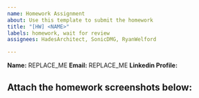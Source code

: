 ```yaml
---
name: Homework Assignment
about: Use this template to submit the homework
title: "[HW] <NAME>"
labels: homework, wait for review
assignees: HadesArchitect, SonicDMG, RyanWelford

---
```


**Name:** REPLACE_ME
**Email:** REPLACE_ME
**Linkedin Profile:** <LINK>

Attach the homework screenshots below:
-----------------------------------------

<SCREENSHOTS>
